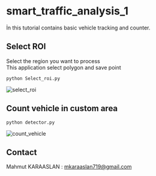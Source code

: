 # smart_traffic_analysis_1

İn this tutorial contains basic vehicle tracking and counter.

## Select ROI
  
Select the region you want to process <br/>
This application select polygon and save point

```
python Select_roi.py
```
![select_roi](https://github.com/KARAASLAN-AI/smart_traffic_analysis_1/blob/main/image%202022-02-13%2021-59-19.gif)
## Count vehicle in custom area

```
python detector.py
```
![count_vehicle](https://github.com/KARAASLAN-AI/smart_traffic_analysis_1/blob/main/show_img%202022-02-13%2021-59-37.gif)

## Contact

Mahmut KARAASLAN : mkaraaslan719@gmail.com
